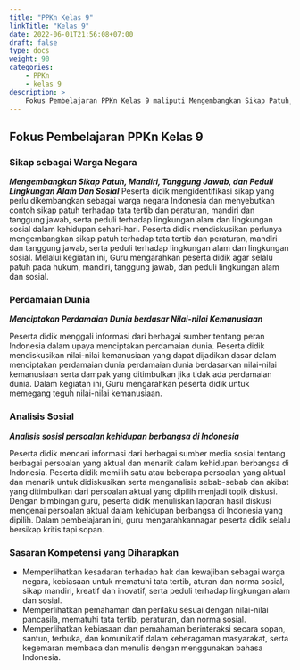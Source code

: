 ```yaml
---
title: "PPKn Kelas 9"
linkTitle: "Kelas 9"
date: 2022-06-01T21:56:08+07:00
draft: false
type: docs
weight: 90
categories: 
    - PPKn
    - kelas 9
description: >
    Fokus Pembelajaran PPKn Kelas 9 maliputi Mengembangkan Sikap Patuh, Mandiri, Tanggung Jawab, dan Peduli Lingkungan Alam Dan Sosial. Menciptakan Perdamaian Dunia berdasar Nilai-nilai Kemanusiaan. Analisis sosisl persoalan kehidupan berbangsa di Indonesia
---
```


## Fokus Pembelajaran PPKn Kelas 9
### Sikap sebagai Warga Negara
***Mengembangkan Sikap Patuh, Mandiri, Tanggung Jawab, dan Peduli Lingkungan Alam Dan Sosial***
Peserta didik mengidentifikasi sikap yang perlu dikembangkan sebagai warga negara Indonesia dan menyebutkan contoh sikap patuh terhadap tata tertib dan peraturan, mandiri dan tanggung jawab, serta peduli terhadap lingkungan alam dan lingkungan sosial dalam kehidupan sehari-hari. Peserta didik mendiskusikan perlunya mengembangkan sikap patuh terhadap tata tertib dan peraturan, mandiri dan tanggung jawab, serta peduli terhadap lingkungan alam dan lingkungan sosial. Melalui kegiatan ini, Guru mengarahkan peserta didik agar selalu patuh pada hukum, mandiri, tanggung jawab, dan peduli lingkungan alam dan sosial.

### Perdamaian Dunia
***Menciptakan Perdamaian Dunia berdasar Nilai-nilai Kemanusiaan***

Peserta didik menggali informasi dari berbagai sumber tentang peran Indonesia dalam upaya menciptakan perdamaian dunia. Peserta didik mendiskusikan nilai-nilai kemanusiaan yang dapat dijadikan dasar dalam menciptakan perdamaian dunia perdamaian dunia berdasarkan nilai-nilai kemanusiaan serta dampak yang ditimbulkan jika tidak ada perdamaian dunia. Dalam kegiatan ini, Guru mengarahkan peserta didik untuk memegang teguh nilai-nilai kemanusiaan.

### Analisis Sosial
***Analisis sosisl persoalan kehidupan berbangsa di Indonesia***

Peserta didik mencari informasi dari berbagai sumber media sosial tentang berbagai persoalan yang aktual dan menarik dalam kehidupan berbangsa di Indonesia. Peserta didik memilih satu atau beberapa persoalan yang aktual dan menarik untuk didiskusikan serta menganalisis sebab-sebab dan akibat yang ditimbulkan dari persoalan aktual yang dipilih menjadi topik diskusi. Dengan bimbingan guru, peserta didik menuliskan laporan hasil diskusi mengenai persoalan aktual dalam kehidupan berbangsa di Indonesia yang dipilih. Dalam pembelajaran ini, guru mengarahkannagar peserta didik selalu bersikap kritis tapi sopan.

### Sasaran Kompetensi yang Diharapkan
- Memperlihatkan kesadaran terhadap hak dan kewajiban sebagai warga negara, kebiasaan untuk mematuhi tata tertib, aturan dan norma sosial, sikap mandiri, kreatif dan inovatif, serta peduli terhadap lingkungan alam dan sosial.
- Memperlihatkan pemahaman dan perilaku sesuai dengan nilai-nilai pancasila, mematuhi tata tertib, peraturan, dan norma sosial.
- Memperlihatkan kebiasaan dan pemahaman berinteraksi secara sopan, santun, terbuka, dan komunikatif dalam keberagaman masyarakat, serta kegemaran membaca dan menulis dengan menggunakan bahasa Indonesia.



